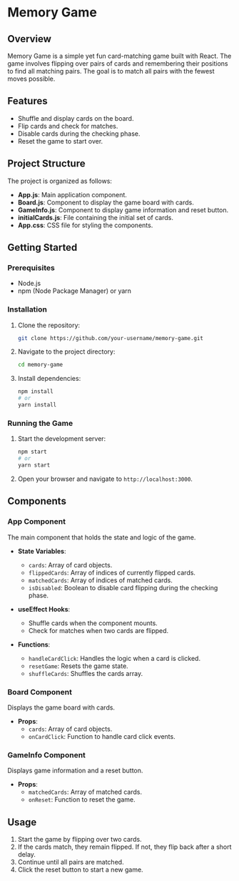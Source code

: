 # Memory Game

## Overview

Memory Game is a simple yet fun card-matching game built with React. The game involves flipping over pairs of cards and remembering their positions to find all matching pairs. The goal is to match all pairs with the fewest moves possible.

## Features

- Shuffle and display cards on the board.
- Flip cards and check for matches.
- Disable cards during the checking phase.
- Reset the game to start over.

## Project Structure

The project is organized as follows:

- **App.js**: Main application component.
- **Board.js**: Component to display the game board with cards.
- **GameInfo.js**: Component to display game information and reset button.
- **initialCards.js**: File containing the initial set of cards.
- **App.css**: CSS file for styling the components.

## Getting Started

### Prerequisites

- Node.js
- npm (Node Package Manager) or yarn

### Installation

1. Clone the repository:

    ```bash
    git clone https://github.com/your-username/memory-game.git
    ```

2. Navigate to the project directory:

    ```bash
    cd memory-game
    ```

3. Install dependencies:

    ```bash
    npm install
    # or
    yarn install
    ```

### Running the Game

1. Start the development server:

    ```bash
    npm start
    # or
    yarn start
    ```

2. Open your browser and navigate to `http://localhost:3000`.

## Components

### App Component

The main component that holds the state and logic of the game.

- **State Variables**:
  - `cards`: Array of card objects.
  - `flippedCards`: Array of indices of currently flipped cards.
  - `matchedCards`: Array of indices of matched cards.
  - `isDisabled`: Boolean to disable card flipping during the checking phase.

- **useEffect Hooks**:
  - Shuffle cards when the component mounts.
  - Check for matches when two cards are flipped.

- **Functions**:
  - `handleCardClick`: Handles the logic when a card is clicked.
  - `resetGame`: Resets the game state.
  - `shuffleCards`: Shuffles the cards array.

### Board Component

Displays the game board with cards.

- **Props**:
  - `cards`: Array of card objects.
  - `onCardClick`: Function to handle card click events.

### GameInfo Component

Displays game information and a reset button.

- **Props**:
  - `matchedCards`: Array of matched cards.
  - `onReset`: Function to reset the game.

## Usage

1. Start the game by flipping over two cards.
2. If the cards match, they remain flipped. If not, they flip back after a short delay.
3. Continue until all pairs are matched.
4. Click the reset button to start a new game.
